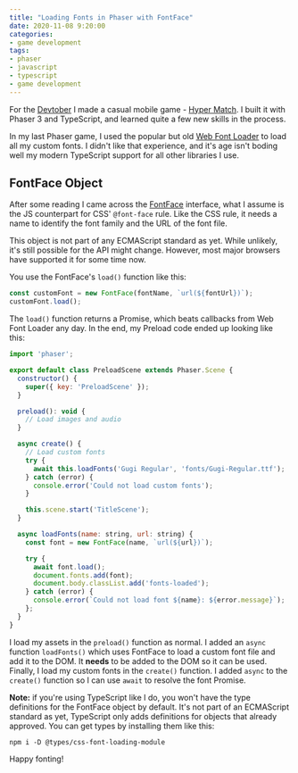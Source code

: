 ```yaml
---
title: "Loading Fonts in Phaser with FontFace"
date: 2020-11-08 9:20:00
categories:
- game development
tags:
- phaser
- javascript
- typescript
- game development
---
```


For the [Devtober](https://itch.io/jam/devtober-2020) I made a casual mobile game \- [Hyper Match](https://itch.io/jam/devtober-2020). I built it with Phaser 3 and TypeScript, and learned quite a few new skills in the process.

In my last Phaser game, I used the popular but old [Web Font Loader](https://github.com/typekit/webfontloader) to load all my custom fonts. I didn't like that experience, and it's age isn't boding well my modern TypeScript support for all other libraries I use.

## FontFace Object

After some reading I came across the [FontFace](https://developer.mozilla.org/en-US/docs/Web/API/FontFace) interface, what I assume is the JS counterpart for CSS' `@font-face` rule. Like the CSS rule, it needs a name to identify the font family and the URL of the font file.

This object is not part of any ECMAScript standard as yet. While unlikely, it's still possible for the API might change. However, most major browsers have supported it for some time now.

You use the FontFace's `load()` function like this:

```javascript
const customFont = new FontFace(fontName, `url(${fontUrl})`);
customFont.load();
```

The `load()` function returns a Promise, which beats callbacks from Web Font Loader any day. In the end, my Preload code ended up looking like this:

```javascript
import 'phaser';

export default class PreloadScene extends Phaser.Scene {
  constructor() {
    super({ key: 'PreloadScene' });
  }

  preload(): void {
    // Load images and audio
  }

  async create() {
    // Load custom fonts
    try {
      await this.loadFonts('Gugi Regular', 'fonts/Gugi-Regular.ttf');
    } catch (error) {
      console.error('Could not load custom fonts');
    }

    this.scene.start('TitleScene');
  }

  async loadFonts(name: string, url: string) {
    const font = new FontFace(name, `url(${url})`);

    try {
      await font.load();
      document.fonts.add(font);
      document.body.classList.add('fonts-loaded');
    } catch (error) {
      console.error(`Could not load font ${name}: ${error.message}`);
    };
  }
}
```

I load my assets in the `preload()` function as normal. I added an `async` function `loadFonts()` which uses FontFace to load a custom font file and add it to the DOM. It **needs** to be added to the DOM so it can be used. Finally, I load my custom fonts in the `create()` function. I added `async` to the `create()` function so I can use `await` to resolve the font Promise.

**Note:** if you're using TypeScript like I do, you won't have the type definitions for the FontFace object by default. It's not part of an ECMAScript standard as yet, TypeScript only adds definitions for objects that already approved. You can get types by installing them like this:

```console
npm i -D @types/css-font-loading-module
```

Happy fonting!
